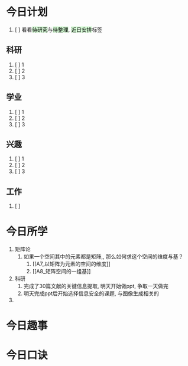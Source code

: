 # 今日计划

1. [ ] 看看<mark style="background: #BBFABBA6;">待研究</mark>与<mark style="background: #BBFABBA6;">待整理</mark>,  <mark style="background: #BBFABBA6;">近日安排</mark>标签

## 科研

1. [ ] 1
2. [ ] 2
3. [ ] 3 

## 学业

1. [ ] 1
2. [ ] 2
3. [ ] 3 

## 兴趣

1. [ ] 1
2. [ ] 2
3. [ ] 3 


## 工作

1. [ ] 

# 今日所学

1. 矩阵论
	1. 如果一个空间其中的元素都是矩阵,, 那么如何求这个空间的维度与基？
		1. [[A7_以矩阵为元素的空间的维度]]
		2. [[A8_矩阵空间的一组基]]
2. 科研
	1. 完成了30篇文献的关键信息提取, 明天开始做ppt, 争取一天做完
	2. 明天完成ppt后开始选择信息安全的课题, 与图像生成相关的
3. 

# 今日趣事



# 今日口诀


